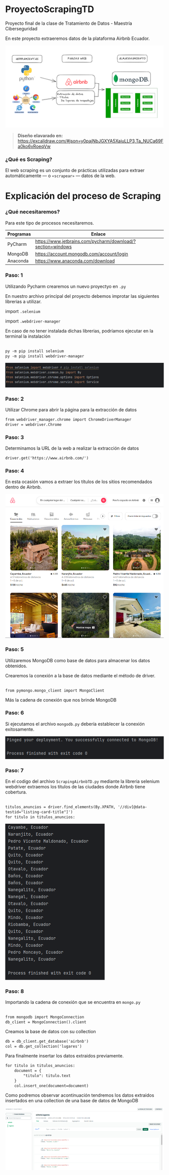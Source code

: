 # ProyectoScrapingTD

Proyecto final de la clase de Tratamiento de Datos - Maestría Ciberseguridad 

En este proyecto extraeremos datos de la plataforma Airbnb Ecuador. 

![img_5.png](img_5.png)

> __Diseño elavarado en:__ https://excalidraw.com/#json=y0pajNbJGXYA5XaiuLLP3,Ta_NUCa69Fa0ko6vRoeqVw

### ¿Qué es Scraping?

El web scraping es un conjunto de prácticas utilizadas para extraer automáticamente — o `«scrapear»` — datos de la web.
# Explicación del proceso de Scraping 

### ¿Qué necesitaremos? 

Para este tipo de procesos necesitaremos.

| Programas | Enlace                                                      |
|-----------|-------------------------------------------------------------|
| PyCharm   | https://www.jetbrains.com/pycharm/download/?section=windows |
| MongoDB   | https://account.mongodb.com/account/login                   |
| Anaconda  | https://www.anaconda.com/download                           |

### Paso: 1

Utilizando Pycharm crearemos un nuevo proyectyo en `.py` 

En nuestro archivo principal del proyecto debemos improtar las siguientes librerias a utilizar.

import `.selenium`

import `.webdriver-manager`

En caso de no tener instalada dichas librerias, podríamos ejecutar en la terminal la instalación 

```commandline

py -m pip install selenium
py -m pip install webdriver-manager

```
![img_1.png](img_1.png)
### Paso: 2
Utilizar Chrome para abrir la página para la extracción de datos

```commandline
from webdriver_manager.chrome import ChromeDriverManager 
driver = webdriver.Chrome
```
### Paso: 3

Determinamos la URL de la web a realizar la extracción de datos

```commandline
driver.get('https://www.airbnb.com/')
```

### Paso: 4

En esta ocasión vamos a extraer los títulos de los sitios recomendados dentro de Airbnb.

![img.png](img.png)

### Paso: 5

Utilizaremos MongoDB como base de datos para almacenar los datos obtenidos. 

Crearemos la conexión a la base de datos mediante el método de driver. 

```commandline

from pymongo.mongo_client import MongoClient 

```
Más la cadena de conexión que nos brinde MongoDB 

### Paso: 6

Si ejecutamos el archivo `mongodb.py` debería establecer la conexión exitosamente. 

![img_2.png](img_2.png)

### Paso: 7

En el codigo del archivo `ScrapingAirbnbTD.py` mediante la libreria selenium webdriver extraemos los titulos de las ciudades donde Airbnb tiene cobertura. 

```commandline

titulos_anuncios = driver.find_elements(By.XPATH, '//div[@data-testid="listing-card-title"]')
for titulo in titulos_anuncios:

```

![img_6.png](img_6.png)

### Paso: 8

Importando la cadena de conexión que se encuentra en `mongo.py`

```commandline

from mongodb import MongoConnection
db_client = MongoConnection().client

```
Creamos la base de datos con su collection 

```commandline
db = db_client.get_database('airbnb')
col = db.get_collection('lugares')
```
Para finalmente insertar los datos extraidos previamente. 

```commandline
for titulo in titulos_anuncios:
    document = {
        "titulo": titulo.text
    }
    col.insert_one(document=document)
```

Como podremos observar acontinuación tendremos los datos extraidos insertados en una collection de una base de datos de MongoDB

![img_3.png](img_3.png)
